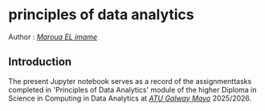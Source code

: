 # principles of data analytics

Author : *[Maroua EL imame ](https://github.com/Maroua-El-Imame)*
## Introduction

The present Jupyter notebook serves as a record of the assignmenttasks completed in 'Principles of Data Analytics' module of the higher Diploma in Science in Computing in Data Analytics at *[ATU Galway Mayo](https://www.atu.ie/)* 2025/2026.
